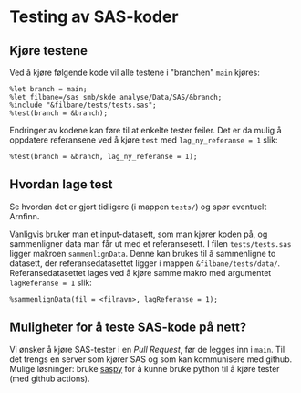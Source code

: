# Testing av SAS-koder

## Kjøre testene

Ved å kjøre følgende kode vil alle testene i "branchen" `main` kjøres:

```sas
%let branch = main;
%let filbane=/sas_smb/skde_analyse/Data/SAS/&branch;
%include "&filbane/tests/tests.sas";
%test(branch = &branch);
```

Endringer av kodene kan føre til at enkelte tester feiler. Det er da mulig å oppdatere referansene ved å kjøre `test` med `lag_ny_referanse = 1` slik:

```sas
%test(branch = &branch, lag_ny_referanse = 1);
```

## Hvordan lage test

Se hvordan det er gjort tidligere (i mappen `tests/`) og spør eventuelt Arnfinn.

Vanligvis bruker man et input-datasett, som man kjører koden på, og sammenligner data man får ut med et referansesett. I filen `tests/tests.sas` ligger makroen `sammenlignData`. Denne kan brukes til å sammenligne to datasett, der referansedatasettet ligger i mappen `&filbane/tests/data/`. Referansedatasettet lages ved å kjøre samme makro med argumentet `lagReferanse = 1` slik:

```sas
%sammenlignData(fil = <filnavn>, lagReferanse = 1);
```

## Muligheter for å teste SAS-kode på nett?

Vi ønsker å kjøre SAS-tester i en *Pull Request*, før de legges inn i `main`. Til det trengs en server som kjører SAS og som kan kommunisere med github. Mulige løsninger: bruke [saspy](https://github.com/sassoftware/saspy) for å kunne bruke python til å kjøre tester (med github actions).
